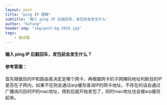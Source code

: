 ```yaml
---
layout: post
title: "ping IP 理解"
subtitle: '输入 ping IP 后敲回车，发包前会发生什么'
author: "GuYang"
header-img: "img/post-bg-2018.jpg"
tags:    
    - 面试题
---
```


#### 输入 ping IP 后敲回车，发包前会发生什么？

#### **参考答案**：
首先根据目的IP和路由表决定走哪个网卡，再根据网卡的子网掩码地址判断目的IP是否在子网内。如果不在则会通过arp缓存查询IP的网卡地址，不存在的话会通过广播询问目的IP的mac地址，得到后就开始发包了，同时mac地址也会被arp缓存起来。
